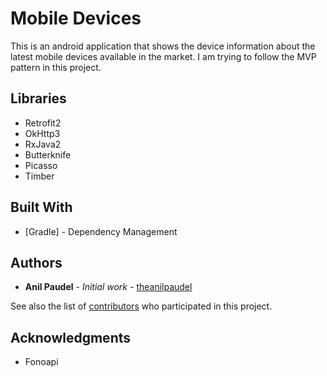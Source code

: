 # Mobile Devices

This is an android application that shows the device information about the latest mobile devices available in the market.
I am trying to follow the MVP pattern in this project.

## Libraries

* Retrofit2
* OkHttp3
* RxJava2
* Butterknife
* Picasso
* Timber


## Built With

* [Gradle] - Dependency Management

## Authors

* **Anil Paudel** - *Initial work* - [theanilpaudel](https://github.com/theanilpaudel)

See also the list of [contributors](https://github.com/your/project/contributors) who participated in this project.


## Acknowledgments

* Fonoapi
